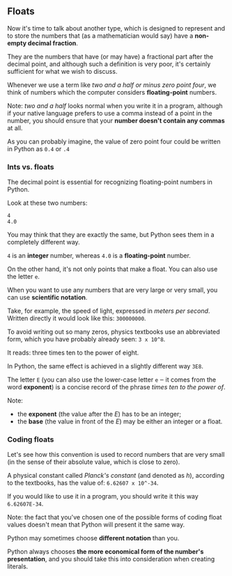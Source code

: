 ## Floats

Now it's time to talk about another type, which is designed to represent and to store the numbers that (as a mathematician would say) have a **non-empty decimal fraction**.

They are the numbers that have (or may have) a fractional part after the decimal point, and although such a definition is very poor, it's certainly sufficient for what we wish to discuss.

Whenever we use a term like _two and a half or minus zero point four_, we think of numbers which the computer considers **floating-point** numbers.

Note: _two and a half_ looks normal when you write it in a program, although if your native language prefers to use a comma instead of a point in the number, you should ensure that your **number doesn't contain any commas** at all.

As you can probably imagine, the value of zero point four could be written in Python as ```0.4``` or ```.4```

### Ints vs. floats

The decimal point is essential for recognizing floating-point numbers in Python.

Look at these two numbers:

```
4
4.0
```

You may think that they are exactly the same, but Python sees them in a completely different way.

```4``` is an **integer** number, whereas ```4.0``` is a **floating-point** number.

On the other hand, it's not only points that make a float. You can also use the letter ```e```.

When you want to use any numbers that are very large or very small, you can use **scientific notation**.

Take, for example, the speed of light, expressed in _meters per second_. Written directly it would look like this: ```300000000```.

To avoid writing out so many zeros, physics textbooks use an abbreviated form, which you have probably already seen: ```3 x 10^8```.

It reads: three times ten to the power of eight.

In Python, the same effect is achieved in a slightly different way ```3E8```.

The letter ```E``` (you can also use the lower-case letter ```e``` ‒ it comes from the word **exponent**) is a concise record of the phrase _times ten to the power of_.

Note:

- the **exponent** (the value after the _E_) has to be an integer;
- the **base** (the value in front of the _E_) may be either an integer or a float.

### Coding floats

Let's see how this convention is used to record numbers that are very small (in the sense of their absolute value, which is close to zero).

A physical constant called _Planck's constant_ (and denoted as _h_), according to the textbooks, has the value of: ```6.62607 x 10^-34```.

If you would like to use it in a program, you should write it this way ```6.62607E-34```.

Note: the fact that you've chosen one of the possible forms of coding float values doesn't mean that Python will present it the same way.

Python may sometimes choose **different notation** than you.

Python always chooses **the more economical form of the number's presentation**, and you should take this into consideration when creating literals.
